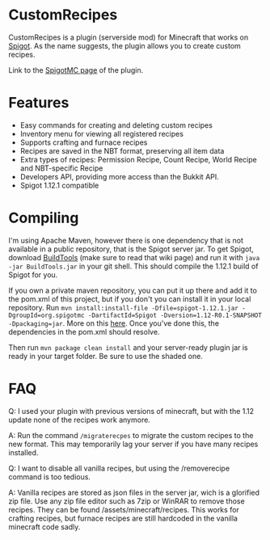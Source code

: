 # CustomRecipes

CustomRecipes is a plugin (serverside mod) for Minecraft that works on [Spigot](https://www.spigotmc.org/).
As the name suggests, the plugin allows you to create custom recipes.

Link to the [SpigotMC page](https://www.spigotmc.org/resources/custom-recipes.11440/) of the plugin.

# Features

- Easy commands for creating and deleting custom recipes
- Inventory menu for viewing all registered recipes
- Supports crafting and furnace recipes
- Recipes are saved in the NBT format, preserving all item data
- Extra types of recipes: Permission Recipe, Count Recipe, World Recipe and NBT-specific Recipe
- Developers API, providing more access than the Bukkit API.
- Spigot 1.12.1 compatible

# Compiling

I'm using Apache Maven, however there is one dependency that is not available in a public repository, that is the Spigot server jar.
To get Spigot, download [BuildTools](https://www.spigotmc.org/wiki/buildtools/) (make sure to read that wiki page) and run it with ```java -jar BuildTools.jar``` in your git shell.
This should compile the 1.12.1 build of Spigot for you.

If you own a private maven repository, you can put it up there and add it to the pom.xml of this project, but if you don't you can install it in your local repository.
Run ```mvn install:install-file -Dfile=spigot-1.12.1.jar -DgroupId=org.spigotmc -DartifactId=Spigot -Dversion=1.12-R0.1-SNAPSHOT -Dpackaging=jar```.
More on this [here](https://maven.apache.org/guides/mini/guide-3rd-party-jars-local.html).
Once you've done this, the dependencies in the pom.xml should resolve.

Then run ```mvn package clean install``` and your server-ready plugin jar is ready in your target folder. Be sure to use the shaded one.

# FAQ

Q: I used your plugin with previous versions of minecraft, but with the 1.12 update none of the recipes work anymore.

A: Run the command ```/migraterecpes``` to migrate the custom recipes to the new format. This may temporarily lag your server if you have many recipes installed.


Q: I want to disable all vanilla recipes, but using the /removerecipe command is too tedious.

A: Vanilla recipes are stored as json files in the server jar, wich is a glorified zip file.
Use any zip file editor such as 7zip or WinRAR to remove those recipes.
They can be found /assets/minecraft/recipes. This works for crafting recipes, but furnace recipes are still hardcoded in the vanilla minecraft code sadly.



